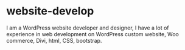 # website-develop
I am a WordPress website developer and designer, I have a lot of experience in web development on WordPress custom website, Woo commerce, Divi, html, CSS, bootstrap.
